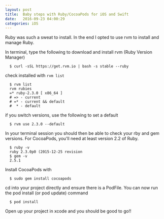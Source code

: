 ```yaml
---
layout: post
title:  Baby steps with Ruby/CocoaPods for iOS and Swift
date:   2016-09-23 04:00:29
categories: iOS
---
```


Ruby was such a sweat to install. In the end I opted to use rvm to install and manage Ruby.

In terminal, type the following to download and install rvm (Ruby Version Manager)
```
  $ curl -sSL https://get.rvm.io | bash -s stable --ruby
```

check installed with `rvm list`

```
  $ rvm list
  rvm rubies
  =* ruby-2.3.0 [ x86_64 ]
  # => - current
  # =* - current && default
  #  * - default
```

if you switch versions, use the following to set a default
```
  $ rvm use 2.3.0 --default
```

In your terminal session you should then be able to check your rby and gem versions. For CocoaPods, you'll need at least version 2.2 of Ruby.
```
  $ ruby -v
  ruby 2.3.0p0 (2015-12-25 revision
  $ gem -v
  2.5.1
```

Install CocoaPods with
```
  $ sudo gem install cocoapods
```

cd into your project directly and ensure there is a PodFile. You can now run the pod install (or pod update) command
```
  $ pod install
```

Open up your project in xcode and you should be good to go!!
